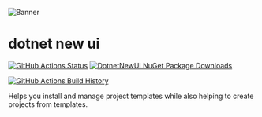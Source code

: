 ![Banner](Images/Banner.png)

# dotnet new ui

[![GitHub Actions Status](https://github.com/ligershark/dotnet-new-ui/workflows/Build/badge.svg?branch=main)](https://github.com/ligershark/dotnet-new-ui/actions) [![DotnetNewUI NuGet Package Downloads](https://img.shields.io/nuget/dt/DotnetNewUI)](https://www.nuget.org/packages/DotnetNewUI)

[![GitHub Actions Build History](https://buildstats.info/github/chart/ligershark/dotnet-new-ui?branch=main&includeBuildsFromPullRequest=false)](https://github.com/ligershark/dotnet-new-ui/actions)


Helps you install and manage project templates while also helping to create projects from templates.
